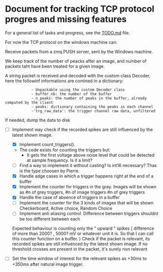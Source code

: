 # Document for tracking TCP protocol progres and missing features

For a general list of tasks and progress, see the [TODO.md](../TODO.md) file.

For now the TCP protocol on the windows machine can: 

Receive packets from a zmq.PUSH server, sent by the Windows machine.

We keep track of the number of peacks after an image, and number of packets taht have been treated for a given image.

A string packet is received and decoded with the custom class Decoder, here the followinf informations are contined in a dictionary:

```{'buffer_nb': 10, 'n_peaks': 0,'peaks': {'ch_nb from 0 to 255': np.array(shape=n of peaks in buffer with 'timestamp') } }'}}
            - Unpackable using the custom Decoder class
            - buffer_nb: the number of the buffer
            - n_peaks: the number of peaks in the buffer, already computed by the client
            - peaks: dictionary containing the peaks in each channel
            -'trg_raw_data': the trigger channel raw data, unfiltered
```

If needed, dump the data to disk

- [ ] Implement way check if the recorded spikes are still influenced by the latest shown image.
    - [x] Implement count_triggers().
    - The code exists for counting the triggers but:
        - It gets the first voltage above noise level that could be detected at sample frequency. Is it a limit?
    - [ ] Find a way to implement it without casting? Is int16 necessary? Thas is the type choosen by Pierre.
    - [x] Handle adge cases in which a trigger happens right at the end of a buffer
    - [x] Implement the counter for triggers in the gray. Images will be shown as #n of grey triggers, #n of image triggers #n of grey triggers
    - [x] Handle the case of absence of triggers in a buffer
    - [ ] Implement the counter for the 3 kinds of images that will be shown Checkerboard, Active choice, Random Choice
    - [ ] Implement anti aliasing control. Difference between triggers shouldnt be too different between each 

    Expected behaviour is counting only the " upward " spikes ( difference of more than 2000? , 5000? mV or whatever unit it is. So that I can call this counter function on a buffer. )
Check if the packet is relevant, its recorded spikes are still influenced by the latest shown image.
    If no threshold crosses are present in the packet, it's surely non relevant

- [ ] Set the time window of interest for the relevant spikes as +30ms to +350ms after natural image trigger.

